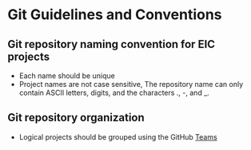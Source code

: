 # Git Guidelines and Conventions

## Git repository naming convention for EIC projects

- Each name should be unique
- Project names are not case sensitive, The repository name can only contain ASCII letters, digits, and the characters ., -, and _.
 
## Git repository organization

- Logical projects should be grouped using the GitHub [Teams](https://docs.github.com/en/organizations/organizing-members-into-teams/about-teams)
 
